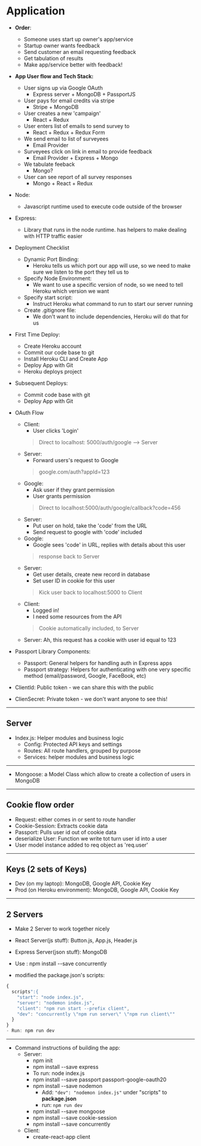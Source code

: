 # Application


- **Order**:
  - Someone uses start up owner's app/service
  - Startup owner wants feedback
  - Send customer an email requesting feedback
  - Get tabulation of results
  - Make app/service better with feedback!


- **App User flow and Tech Stack:**
  - User signs up via Google OAuth
    - Express server + MongoDB + PassportJS
  - User pays for email credits via stripe
    - Stripe + MongoDB
  - User creates a new 'campaign'
    - React + Redux
  - User enters list of emails to send survey to
    - React + Redux + Redux Form
  - We send email to list of surveyees
    - Email Provider
  - Surveyees click on link in email to provide feedback
    - Email Provider + Express + Mongo
  - We tabulate feeback
    - Mongo?
  - User can see report of all survey responses
    - Mongo + React + Redux

- Node:
  - Javascript runtime used to execute code outside of the browser
- Express:
  - Library that runs in the node runtime. has helpers to make dealing with HTTP traffic easier

- Deployment Checklist
  - Dynamic Port Binding:
    - Heroku tells us which port our app will use, so we need to make sure we listen to the port they tell us to
  - Specify Node Environment:
    - We want to use a specific version of node, so we need to tell Heroku which version we want
  - Specify start script:
    - Instruct Heroku what command to run to start our server running
  - Create .gitignore file:
    - We don't want to include dependencies, Heroku will do that for us

- First Time Deploy:
  - Create Heroku account
  - Commit our code base to git
  - Install Heroku CLI and Create App
  - Deploy App with Git
  - Heroku deploys project
- Subsequent Deploys:
  - Commit code base with git
  - Deploy App with Git

- OAuth Flow
  - Client:
    - User clicks 'Login'
    > Direct to localhost: 5000/auth/google --> Server
  - Server:
    - Forward users's request to Google
    > google.com/auth?appId=123
  - Google:
    - Ask user if they grant permission
    - User grants permission
    > Direct to localhost:5000/auth/google/callback?code=456
  - Server:
    - Put user on hold, take the 'code' from the URL
    - Send request to google with 'code' included
  - Google:
    - Google sees 'code' in URL, replies with details about this user
    > response back to Server
  - Server:
    - Get user details, create new record in database
    - Set user ID in cookie for this user
    > Kick user back to localhost:5000 to Client
  - Client:
    - Logged in!
    - I need some resources from the API
    > Cookie automatically included, to Server
  - Server: Ah, this request has a cookie with user id equal to 123


- Passport Library Components:
  - Passport: General helpers for handling auth in Express apps
  - Passport strategy: Helpers for authenticating with one very specific method (email/password, Google, FaceBook, etc)

- ClientId: Public token - we can share this with the public
- ClienSecret: Private token - we don't want anyone to see this!

-----

## Server
- Index.js: Helper modules and business logic
  - Config: Protected API keys and settings
  - Routes: All route handlers, grouped by purpose
  - Services: helper modules and business logic

------

- Mongoose: a Model Class which allow to create a collection of users in MongoDB

-----

## Cookie flow order

- Request: either comes in or sent to route handler
- Cookie-Session: Extracts cookie data
- Passport: Pulls user id out of cookie data
- deserialize User: Function we write tot turn user id into a user
- User model instance added to req object as 'req.user'

----
## Keys (2 sets of Keys)
- Dev (on my laptop): MongoDB, Google API, Cookie Key
- Prod (on Heroku environment): MongoDB, Google API, Cookie Key

-----

## 2 Servers
- Make 2 Server to work together nicely
- React Server(js stuff): Button.js, App.js, Header.js
- Express Server(json stuff): MongoDB

- Use : npm install --save concurrently
- modified the package.json's scripts:
```js
{
  scripts":{
    "start": "node index.js",
    "server": "nodemon index.js",
    "client": "npm run start --prefix client",
    "dev": "concurrently \"npm run server\" \"npm run client\""
  }
}
- Run: npm run dev
```
------


- Command instructions of building the app:
  - Server:
    - npm init
    - npm install --save express
    - To run: node index.js
    - npm install --save passport passport-google-oauth20
    - npm install --save nodemon
      - Add: `"dev": "nodemon index.js"` under "scripts" to **package.json**
      - run: `npm run dev`
    - npm install --save mongoose
    - npm install --save cookie-session
    - npm install --save concurrently
  - Client:
    - create-react-app client
